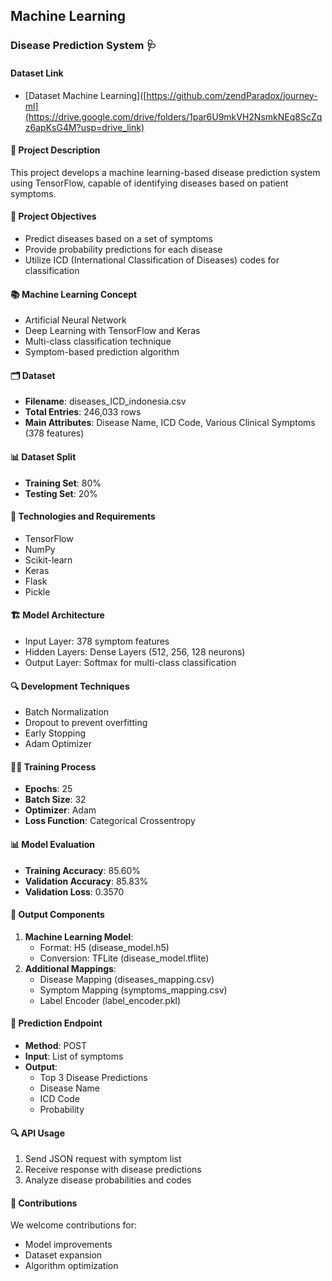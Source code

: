 ## Machine Learning
### Disease Prediction System 🩺

#### Dataset Link
- [Dataset Machine Learning]([https://github.com/zendParadox/journey-ml](https://drive.google.com/drive/folders/1par6U9mkVH2NsmkNEq8ScZqz6apKsG4M?usp=drive_link)

#### 📝 Project Description

This project develops a machine learning-based disease prediction system using TensorFlow, capable of identifying diseases based on patient symptoms.

#### 🎯 Project Objectives

- Predict diseases based on a set of symptoms
- Provide probability predictions for each disease
- Utilize ICD (International Classification of Diseases) codes for classification

#### 📚 Machine Learning Concept

- Artificial Neural Network
- Deep Learning with TensorFlow and Keras
- Multi-class classification technique
- Symptom-based prediction algorithm

#### 🗂 Dataset

- **Filename**: diseases_ICD_indonesia.csv
- **Total Entries**: 246,033 rows
- **Main Attributes**: Disease Name, ICD Code, Various Clinical Symptoms (378 features)

#### 📊 Dataset Split

- **Training Set**: 80%
- **Testing Set**: 20%

#### 🧰 Technologies and Requirements

- TensorFlow
- NumPy
- Scikit-learn
- Keras
- Flask
- Pickle

#### 🏗 Model Architecture

- Input Layer: 378 symptom features
- Hidden Layers: Dense Layers (512, 256, 128 neurons)
- Output Layer: Softmax for multi-class classification

#### 🔍 Development Techniques

- Batch Normalization
- Dropout to prevent overfitting
- Early Stopping
- Adam Optimizer

#### 🏃‍♂️ Training Process

- **Epochs**: 25
- **Batch Size**: 32
- **Optimizer**: Adam
- **Loss Function**: Categorical Crossentropy

#### 📊 Model Evaluation

- **Training Accuracy**: 85.60%
- **Validation Accuracy**: 85.83%
- **Validation Loss**: 0.3570

#### 💾 Output Components

1. **Machine Learning Model**: 
   - Format: H5 (disease_model.h5)
   - Conversion: TFLite (disease_model.tflite)
2. **Additional Mappings**:
   - Disease Mapping (diseases_mapping.csv)
   - Symptom Mapping (symptoms_mapping.csv)
   - Label Encoder (label_encoder.pkl)

#### 🚀 Prediction Endpoint

- **Method**: POST
- **Input**: List of symptoms
- **Output**:
  - Top 3 Disease Predictions
  - Disease Name
  - ICD Code
  - Probability

#### 🔍 API Usage

1. Send JSON request with symptom list
2. Receive response with disease predictions
3. Analyze disease probabilities and codes

#### 🤝 Contributions

We welcome contributions for:

- Model improvements
- Dataset expansion
- Algorithm optimization
